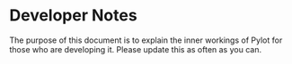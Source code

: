 # Developer Notes
The purpose of this document is to explain the inner workings of Pylot for those who are developing it. Please update this as often as you can.